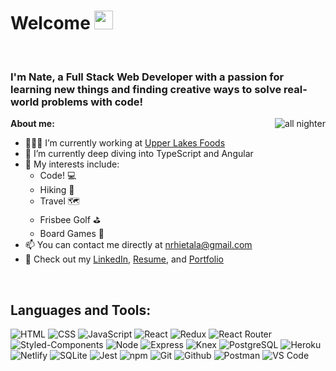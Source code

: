 <h1>Welcome <img src="https://raw.githubusercontent.com/iampavangandhi/iampavangandhi/master/gifs/Hi.gif" width="30px"></h1>

<br/>

### I'm Nate, a Full Stack Web Developer with a passion for learning new things and finding creative ways to solve real-world problems with code!

  <img align="right" alt="all nighter" src="https://i.pinimg.com/originals/e4/26/70/e426702edf874b181aced1e2fa5c6cde.gif" />

**About me:**

- 👨🏽‍💻 I’m currently working at <a href='https://upperlakesfoods.com/'>Upper Lakes Foods</a>
- 🤿 I’m currently deep diving into TypeScript and Angular
- 🎉 My interests include:
  - Code! 💻
  - Hiking 🥾
  - Travel 🗺
  - Frisbee Golf ⛳
  - Board Games 🎲
- 📫 You can contact me directly at nrhietala@gmail.com
- 🔎 Check out my <a href="https://www.linkedin.com/in/nrhietala/" target="_blank">LinkedIn</a>, <a href="https://drive.google.com/file/d/1gpHT_yp3q7gtsW5ocn7GAItCioCC4Nsz/view?usp=sharing" target="_blank">Resume</a>, and <a href="https://www.nathanhietala.com/" target="_blank">Portfolio</a>

<br/>
<h2>Languages and Tools:</h2>  

![HTML](https://img.shields.io/badge/HTML-2E3440?style=for-the-badge&logo=html5)
![CSS](https://img.shields.io/badge/CSS-2E3440?style=for-the-badge&logo=css3)
![JavaScript](https://img.shields.io/badge/JavaScript-2E3440?style=for-the-badge&logo=javascript)
![React](https://img.shields.io/badge/React-2E3440?style=for-the-badge&logo=react)
![Redux](https://img.shields.io/badge/Redux-2E3440?style=for-the-badge&logo=redux)
![React Router](https://img.shields.io/badge/React%20Router-2E3440?style=for-the-badge&logo=react%20router)
![Styled-Components](https://img.shields.io/badge/Styled%20Components-2E3440?style=for-the-badge&logo=styled-components)
![Node](https://img.shields.io/badge/Node-2E3440?style=for-the-badge&logo=node.js)
![Express](https://img.shields.io/badge/Express-2E3440?style=for-the-badge&logo=express)
![Knex](https://img.shields.io/badge/Knex-2E3440?style=for-the-badge&logo=knex)
![PostgreSQL](https://img.shields.io/badge/PostgreSQL-2E3440?style=for-the-badge&logo=postgresql)
![Heroku](https://img.shields.io/badge/Heroku-2E3440?style=for-the-badge&logo=heroku)
![Netlify](https://img.shields.io/badge/Netlify-2E3440?style=for-the-badge&logo=netlify)
![SQLite](https://img.shields.io/badge/SQLite-2E3440?style=for-the-badge&logo=sqlite)
![Jest](https://img.shields.io/badge/Jest-2E3440?style=for-the-badge&logo=jest)
![npm](https://img.shields.io/badge/npm-2E3440?style=for-the-badge&logo=npm)
![Git](https://img.shields.io/badge/Git-2E3440?style=for-the-badge&logo=Git)
![Github](https://img.shields.io/badge/GitHub-2E3440?style=for-the-badge&logo=github)
![Postman](https://img.shields.io/badge/Postman-2E3440?style=for-the-badge&logo=Postman)
![VS Code](https://img.shields.io/badge/VS%20Code-2E3440?style=for-the-badge&logo=visual%20studio)
